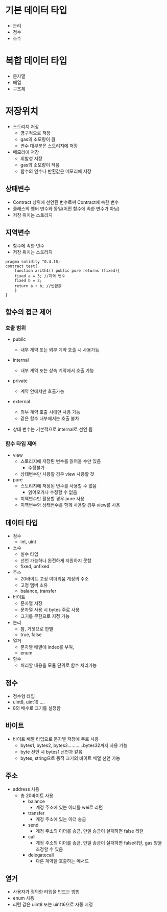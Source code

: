 # 기본 데이터 타입
- 논리
- 정수
- 소수

# 복합 데이터 타입
- 문자열
- 배열 
- 구조체


# 저장위치
- 스토리지 저장
	-  영구적으로 저장
	- gas의 소모량이 큼
	- 변수 대부분은 스토리지에 저장
- 메모리에 저장
	- 휘발성 저장
	- gas의 소모량이 적음
	- 함수의 인수나 반환값은 메모리에 저장

## 상태변수
- Contract 상위에 선언된 변수로써 Contract에 속한 변수
- 클래스의 멤버  변수와 동일(어떤 함수에 속한 변수가 아님)
- 저장 위치는 스토리지

## 지역변수
- 함수에 속한 변수
- 저장 위치는 스토리지 

```solidity
pragma solidity ^0.4.18;
contract test{
	function arith1() public pure returns (fixed){
	fixed a = 3; //지역 변수
	fixed b = 2;
	return a + b; //반환값
	}
}
```


## 함수의 접근 제어
### 호출 범위
- public
	- 내부 계약 또는 외부 계약 호출 시 사용가능
- internal
	- 내부 계약 또는 상속 계약에서 호출 가능
- private
	- 계약 안에서만 호출가능
- external
	- 외부 계약 호출 시에만 사용 가능
	- 같은 함수 내부에서는 호출 불차

- 상태 변수는 기본적으로 internal로 선언 됨

### 함수 타입 제어
- view 
	- 스토리지에 저장된 변수를 읽어올 수만 있음
		- 수정불가
	- 상태변수만 사용할 경우 view 사용할 것
- pure
	- 스토리지에 저장된 변수를 사용할 수 없음
		- 읽어오거나 수정할 수 없음
	- 지역변수만 활용할 경우 pure 사용
	- 지역변수와 상태변수를 함께 사용할 경우 view를 사용

## 데이터 타입
- 정수
	- int, uint
- 소수
	- 실수 타입
	- 선언 가능하나 완전하게 지원하지 못함
	- fixed, unfixed
- 주소
	- 20바이트 고정 이더리움 계정의 주소
	- 고정 멤버 소유
	- balance, transfer
- 바이트
	- 문자열 저장
	- 문자열 사용 시 bytes 주로 사용
	- 크기를 무한으로 지정 가능
- 논리
	- 참, 거짓으로 판별
	- true, false
- 열거 
	- 문자열 배열에 index를 부여, 
	- enum
- 함수
	- 처리할 내용을 모듈 단위로 함수 처리가능
## 정수
- 정수형 타입
- uint8, uint16 ....
- 8의 배수로 크기를 설정함

## 바이트
- 바이트 배열 타입으로 문자열 저장에 주로 사용
	-  bytes1, bytes2, bytes3............bytes32까지 사용 가능
	- byte 선언 시 bytes1 선언과 같음
	- bytes, string으로 동적 크기의 바이트 배열 선언 가능

## 주소
- address 사용
	- 총 20바이트 사용
		- balance 
			- 계정 주소에 있는 이더를 wei로 리턴
		- transfer
			- 계정 주소에 있는 이더 송금
		- send
			- 계정 주소의 이더를 송금, 만일 송금이 실패하면 false 리턴
		- call
			- 계정 주소의 이더를 송금, 만일 송금이 실패하면 false리턴, gas 양을 조정할 수 있음
		- delegatecall
			- 다른 계약을 호출하는 메서드


## 열거
- 사용자가 정의한 타입을 만드는 방법
- enum 사용
- 리턴 값은 uint8 또는 uint16으로 자동 지정